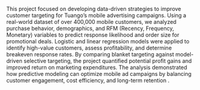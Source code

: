 This project focused on developing data-driven strategies to improve customer targeting for Tuango’s mobile advertising campaigns. Using a real-world dataset of over 400,000 mobile customers, we analyzed purchase behavior, demographics, and RFM (Recency, Frequency, Monetary) variables to predict response likelihood and order size for promotional deals. Logistic and linear regression models were applied to identify high-value customers, assess profitability, and determine breakeven response rates. By comparing blanket targeting against model-driven selective targeting, the project quantified potential profit gains and improved return on marketing expenditures. The analysis demonstrated how predictive modeling can optimize mobile ad campaigns by balancing customer engagement, cost efficiency, and long-term retention
.
